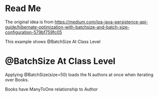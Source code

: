 # Read Me

The original idea is from
https://medium.com/jpa-java-persistence-api-guide/hibernate-optimization-with-batchsize-and-batch-size-configuration-579bf759fc05

This example shows @BatchSize At Class Level

# @BatchSize At Class Level

Applying @BatchSize(size=50) loads the N authors at once when iterating over Books.

Books have ManyToOne relationship to Author




